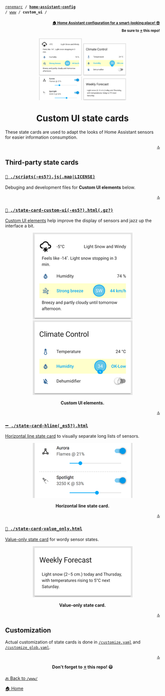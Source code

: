 <!-- Header -->
[link-profile]:https://github.com/renemarc
[link-repo]:https://github.com/renemarc/home-assistant-config

<a name="top"></a>
<code>[renemarc][link-profile] / **[home-assistant-config][link-repo]** / [www](..) / **custom_ui** /</code>

<p align="right"><sub><strong><a href="https://github.com/renemarc/home-assistant-config">🏠 Home Assistant configuration for a smart-looking place! 😎</a><br>Be sure to <a href="#" title="star">⭐️</a> this repo!</strong></sub></p>


<!-- Hero -->
<figure>
    <div align="center">
        <a href="#-state-card-custom-ui-es5htmlgz" title="Custom UI elements"><img src="../screenshots/group-weather.png" alt="Weather group" width="140"></a>
        <a href="#-state-card-custom-ui-es5htmlgz" title="Custom UI elements"><img src="../screenshots/group-climate.png" alt="Climate Control group" width="140"></a>
        <a href="#-state-card-hline_es5html" title="Horizontal line"><img src="../screenshots/card-horizontal-line.png" alt="Horizontal line state card" width="140"></a>
        <a href="#-state-card-value_onlyhtml" title="Value-only"><img src="../screenshots/group-forecast.png" alt="Value-only state card" width="140"></a>
    </div>
</figure>


<h1 align="center">Custom UI state cards</h1>

These state cards are used to adapt the looks of Home Assistant sensors for easier information consumption.

<p align="right"><a href="#top" title="Back to top">🔝</a></p>


## Third-party state cards

### [`🌈 ./scripts(-es5?).js(.map|LICENSE)`](scripts.js.map)

Debuging and development files for **Custom UI elements** below.

<p align="right"><a href="#top" title="Back to top">🔝</a></p>


### [`🌈 ./state-card-custom-ui(-es5?).html(.gz?)`](state-card-custom-ui.html)

[Custom UI elements](https://github.com/andrey-git/home-assistant-custom-ui) help improve the display of sensors and jazz up the interface a bit.

<div align="center">
    <figure>
        <div>
            <img src="../screenshots/group-weather.png" alt="Weather group" title="Custom UI elements + Value-only state card" width="325">
            <img src="../screenshots/group-climate.png" alt="Climate Control group" title="Custom UI elements + custom card theme" width="325">
        </div>
        <figcaption>
           <p><strong>Custom UI elements.</strong></p>
        </figcaption>
    </figure>
</div>

<p align="right"><a href="#top" title="Back to top">🔝</a></p>


### [`➖ ./state-card-hline(_es5?).html`](state-card-hline.html)

[Horizontal line state card](https://github.com/covrig/homeassistant-hline) to visually separate long lists of sensors.

<div align="center">
    <figure>
        <div>
            <img src="../screenshots/card-horizontal-line.png" alt="Horizontal line state card" title="Custom UI + Horizontal line state card" width="325">
        </div>
        <figcaption>
            <p><strong>Horizontal line state card.</strong></p>
        </figcaption>
    </figure>
</div>

<p align="right"><a href="#top" title="Back to top">🔝</a></p>


### [`📝 ./state-card-value_only.html`](state-card-value_only.html)

[Value-only state card](https://community.home-assistant.io/t/display-only-text-in-card/20536/26) for wordy sensor states.

<div align="center">
    <figure>
        <div>
            <img src="../screenshots/group-forecast.png" alt="Value-only state card" title="Value-only state card" width="325">
        </div>
        <figcaption>
            <p><strong>Value-only state card.</strong></p>
        </figcaption>
    </figure>
</div>

<p align="right"><a href="#top" title="Back to top">🔝</a></p>


## Customization

Actual customization of state cards is done in [`/customize.yaml`](../../customize.yaml) and [`/customize_glob.yaml`](../../customize_glob.yaml).


<!-- Footer -->
<p align="right"><a href="#top" title="Back to top">🔝</a></p>

<p align="center"><strong>Don't forget to <a href="#" title="star">⭐️</a> this repo! 😃</strong></p>

[🔙 Back to `/www/`](../)

[🏠 Home][link-repo]
